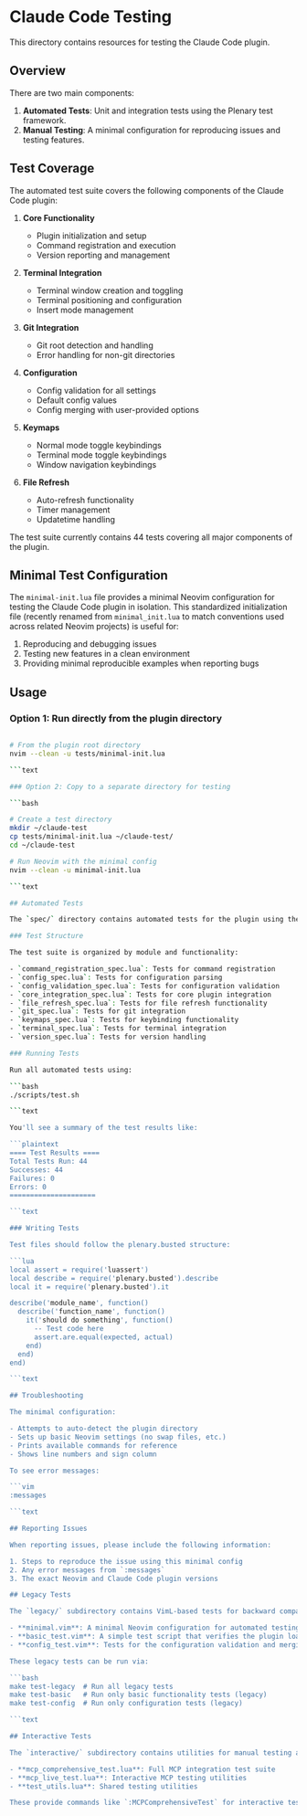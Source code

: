 
# Claude Code Testing

This directory contains resources for testing the Claude Code plugin.

## Overview

There are two main components:

1. **Automated Tests**: Unit and integration tests using the Plenary test framework.
2. **Manual Testing**: A minimal configuration for reproducing issues and testing features.

## Test Coverage

The automated test suite covers the following components of the Claude Code plugin:

1. **Core Functionality**
   - Plugin initialization and setup
   - Command registration and execution
   - Version reporting and management

2. **Terminal Integration**
   - Terminal window creation and toggling
   - Terminal positioning and configuration
   - Insert mode management

3. **Git Integration**
   - Git root detection and handling
   - Error handling for non-git directories

4. **Configuration**
   - Config validation for all settings
   - Default config values
   - Config merging with user-provided options

5. **Keymaps**
   - Normal mode toggle keybindings
   - Terminal mode toggle keybindings
   - Window navigation keybindings

6. **File Refresh**
   - Auto-refresh functionality
   - Timer management
   - Updatetime handling

The test suite currently contains 44 tests covering all major components of the plugin.

## Minimal Test Configuration

The `minimal-init.lua` file provides a minimal Neovim configuration for testing the Claude Code plugin in isolation. This standardized initialization file (recently renamed from `minimal_init.lua` to match conventions used across related Neovim projects) is useful for:

1. Reproducing and debugging issues
2. Testing new features in a clean environment
3. Providing minimal reproducible examples when reporting bugs

## Usage

### Option 1: Run directly from the plugin directory

```bash

# From the plugin root directory
nvim --clean -u tests/minimal-init.lua

```text

### Option 2: Copy to a separate directory for testing

```bash

# Create a test directory
mkdir ~/claude-test
cp tests/minimal-init.lua ~/claude-test/
cd ~/claude-test

# Run Neovim with the minimal config
nvim --clean -u minimal-init.lua

```text

## Automated Tests

The `spec/` directory contains automated tests for the plugin using the [plenary.busted](https://github.com/nvim-lua/plenary.nvim) framework.

### Test Structure

The test suite is organized by module and functionality:

- `command_registration_spec.lua`: Tests for command registration
- `config_spec.lua`: Tests for configuration parsing
- `config_validation_spec.lua`: Tests for configuration validation
- `core_integration_spec.lua`: Tests for core plugin integration
- `file_refresh_spec.lua`: Tests for file refresh functionality
- `git_spec.lua`: Tests for git integration
- `keymaps_spec.lua`: Tests for keybinding functionality
- `terminal_spec.lua`: Tests for terminal integration
- `version_spec.lua`: Tests for version handling

### Running Tests

Run all automated tests using:

```bash
./scripts/test.sh

```text

You'll see a summary of the test results like:

```plaintext
==== Test Results ====
Total Tests Run: 44
Successes: 44
Failures: 0
Errors: 0
=====================

```text

### Writing Tests

Test files should follow the plenary.busted structure:

```lua
local assert = require('luassert')
local describe = require('plenary.busted').describe
local it = require('plenary.busted').it

describe('module_name', function()
  describe('function_name', function()
    it('should do something', function()
      -- Test code here
      assert.are.equal(expected, actual)
    end)
  end)
end)

```text

## Troubleshooting

The minimal configuration:

- Attempts to auto-detect the plugin directory
- Sets up basic Neovim settings (no swap files, etc.)
- Prints available commands for reference
- Shows line numbers and sign column

To see error messages:

```vim
:messages

```text

## Reporting Issues

When reporting issues, please include the following information:

1. Steps to reproduce the issue using this minimal config
2. Any error messages from `:messages`
3. The exact Neovim and Claude Code plugin versions

## Legacy Tests

The `legacy/` subdirectory contains VimL-based tests for backward compatibility:

- **minimal.vim**: A minimal Neovim configuration for automated testing
- **basic_test.vim**: A simple test script that verifies the plugin loads correctly
- **config_test.vim**: Tests for the configuration validation and merging functionality

These legacy tests can be run via:

```bash
make test-legacy  # Run all legacy tests
make test-basic   # Run only basic functionality tests (legacy)
make test-config  # Run only configuration tests (legacy)

```text

## Interactive Tests

The `interactive/` subdirectory contains utilities for manual testing and comprehensive integration tests:

- **mcp_comprehensive_test.lua**: Full MCP integration test suite
- **mcp_live_test.lua**: Interactive MCP testing utilities
- **test_utils.lua**: Shared testing utilities

These provide commands like `:MCPComprehensiveTest` for interactive testing.


